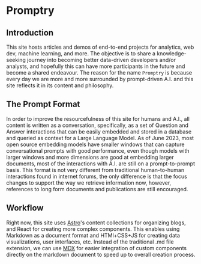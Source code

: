 # Promptry

## Introduction

This site hosts articles and demos of end-to-end projects for analytics, web dev, machine learning, and more. The objective is to share a knowledge-seeking journey into becoming better data-driven developers and/or analysts, and hopefully this can have more participants in the future and become a shared endeavour. The reason for the name `Promptry` is because every day we are more and more surrounded by prompt-driven A.I. and this site reflects it in its content and philosophy.

## The Prompt Format

In order to improve the resourcefulness of this site for humans and A.I., all content is written as a conversation, specifically, as a set of Question and Answer interactions that can be easily embedded and stored in a database and queried as context for a Large Language Model. As of June 2023, most open source embedding models have smaller windows that can capture conversational prompts with good performance, even though models with larger windows and more dimensions are good at embedding larger documents, most of the interactions with A.I. are still on a prompt-to-prompt basis. This format is not very different from traditional human-to-human interactions found in internet forums, the only difference is that the focus changes to support the way we retrieve information now, however, references to long form documents and publications are still encouraged.

## Workflow

Right now, this site uses [Astro](https://astro.build/)'s content collections for organizing blogs, and React for creating more complex components. This enables using Markdown as a document format and HTMl+CSS+JS for creating data visualizations, user interfaces, etc. Instead of the traditional .md file extension, we can use [MDX](https://mdxjs.com/) for easier integration of custom components directly on the markdown document to speed up to overall creation process.